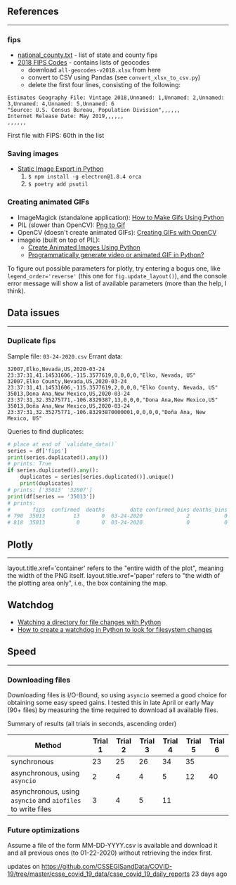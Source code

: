 ## References
---

### fips
* [national_county.txt](
https://www2.census.gov/geo/docs/reference/codes/files/national_county.txt) - list of state and county fips
* [2018 FIPS Codes](
https://www.census.gov/geographies/reference-files/2018/demo/popest/2018-fips.html) - contains lists of geocodes
    * download `all-geocodes-v2018.xlsx` from here
    * convert to CSV using Pandas (see `convert_xlsx_to_csv.py`)
    * delete the first four lines, consisting of the following:
```
Estimates Geography File: Vintage 2018,Unnamed: 1,Unnamed: 2,Unnamed: 3,Unnamed: 4,Unnamed: 5,Unnamed: 6
"Source: U.S. Census Bureau, Population Division",,,,,,
Internet Release Date: May 2019,,,,,,
,,,,,,
```
First file with FIPS: 60th in the list

### Saving images
* [Static Image Export in Python](https://plotly.com/python/static-image-export/)
    1. `$ npm install -g electron@1.8.4 orca`
    2. `$ poetry add psutil`

### Creating animated GIFs
* ImageMagick (standalone application): [How to Make Gifs Using Python](
http://superfluoussextant.com/making-gifs-with-python)
* PIL (slower than OpenCV): [Png to Gif](https://pythonprogramming.altervista.org/png-to-gif/)
* OpenCV (doesn't create animated GIFs): [Creating GIFs with OpenCV](
https://www.pyimagesearch.com/2018/11/05/creating-gifs-with-opencv/)
* imageio (built on top of PIL): 
    * [Create Animated Images Using Python](https://medium.com/swlh/python-animated-images-6a85b9b68f86)
    * [Programmatically generate video or animated GIF in Python?](
    https://stackoverflow.com/questions/753190/programmatically-generate-video-or-animated-gif-in-python)

To figure out possible parameters for plotly, try entering a bogus one, like `legend_order='reverse'` (this one for 
`fig.update_layout()`), and the console error message will show a list of available parameters (more than the help, 
I think).

## Data issues
---

### Duplicate fips
Sample file: `03-24-2020.csv`
Errant data:
```csv
32007,Elko,Nevada,US,2020-03-24 23:37:31,41.14531606,-115.3577619,0,0,0,0,"Elko, Nevada, US"
32007,Elko County,Nevada,US,2020-03-24 23:37:31,41.14531606,-115.3577619,2,0,0,0,"Elko County, Nevada, US"
35013,Dona Ana,New Mexico,US,2020-03-24 23:37:31,32.35275771,-106.8329387,13,0,0,0,"Dona Ana,New Mexico,US"
35013,Doña Ana,New Mexico,US,2020-03-24 23:37:31,32.35275771,-106.83293870000001,0,0,0,0,"Doña Ana, New Mexico, US"
```

Queries to find duplicates:
```python
# place at end of `validate_data()`
series = df['fips']
print(series.duplicated().any())
# prints: True
if series.duplicated().any():
    duplicates = series[series.duplicated()].unique()
    print(duplicates)
# prints: ['35013' '32007']
print(df[series == '35013'])
# prints:
#       fips  confirmed  deaths        date confirmed_bins deaths_bins
# 798  35013         13       0  03-24-2020              2           0
# 818  35013          0       0  03-24-2020              0           0
```

## Plotly
---
 
layout.title.xref='container' refers to the "entire width of the plot", meaning the width of the PNG itself.
layout.title.xref='paper' refers to "the width of the plotting area only", i.e., the box containing the map.

## Watchdog
* [Watching a directory for file changes with Python](http://brunorocha.org/python/watching-a-directory-for-file-changes-with-python.html)
* [How to create a watchdog in Python to look for filesystem changes](http://thepythoncorner.com/dev/how-to-create-a-watchdog-in-python-to-look-for-filesystem-changes/)

## Speed
---

### Downloading files

Downloading files is I/O-Bound, so using `asyncio` seemed a good choice for obtaining some easy speed gains.  I tested 
this in late April or early May (90+ files) by measuring the time required to download all available files.

Summary of results (all trials in seconds, ascending order)

Method | Trial 1 | Trial 2 | Trial 3 | Trial 4 | Trial 5 | Trial 6
------ | ------- | ------- | ------- | ------- | ------- | -------
synchronous | 23 | 25 | 26 | 34 | 35 | 
asynchronous, using `asyncio` | 2 | 4 | 4 | 5 | 12 | 40
asynchronous, using `asyncio` and `aiofiles` to write files | 3 | 4 | 5 | 11 | | 

### Future optimizations

Assume a file of the form MM-DD-YYYY.csv is available and download it and all previous ones (to 01-22-2020) without
retrieving the index first.

updates on https://github.com/CSSEGISandData/COVID-19/tree/master/csse_covid_19_data/csse_covid_19_daily_reports
 <time-ago datetime="2020-04-16T16:09:49Z" class="no-wrap" title="Apr 16, 2020, 9:09 AM PDT">23 days ago</time-ago>